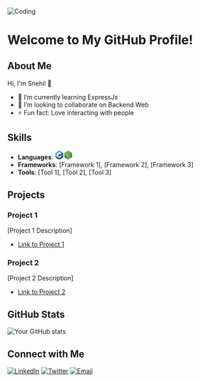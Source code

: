 <div height="200" width="200">
    <img align="center" alt="Coding" width="350" src="https://media.giphy.com/media/4ubahpvgq62mbBn565/giphy.gif?id=ecf05e475ssgdmv9xtiejh5l62x3onpzg4ldtuzcbouivve8&ep=v1_gifs_related&rid=giphy.gif&ct=g">
</div>

# Welcome to My GitHub Profile!



## About Me

Hi, I'm Snehil 👋

- 🌱 I’m currently learning ExpressJs
- 👯 I’m looking to collaborate on Backend Web
- ⚡ Fun fact: Love interacting with people

## Skills

- **Languages**: <code><img height="20" widht="20" src="https://github.com/devicons/devicon/blob/master/icons/cplusplus/cplusplus-original.svg"></code><code><img height="20" alt="nodejs" src="https://raw.githubusercontent.com/github/explore/80688e429a7d4ef2fca1e82350fe8e3517d3494d/topics/nodejs/nodejs.png"></code> 
- **Frameworks**: [Framework 1], [Framework 2], [Framework 3]
- **Tools**: [Tool 1], [Tool 2], [Tool 3]

## Projects

### Project 1
[Project 1 Description]

- [Link to Project 1](https://github.com/yourusername/project1)

### Project 2
[Project 2 Description]

- [Link to Project 2](https://github.com/yourusername/project2)

## GitHub Stats

![Your GitHub stats](https://github-readme-stats.vercel.app/api?username=yourusername&show_icons=true&theme=radical)

## Connect with Me

[![LinkedIn](https://img.shields.io/badge/LinkedIn-Profile-blue)](https://www.linkedin.com/in/yourprofile)
[![Twitter](https://img.shields.io/badge/Twitter-Profile-blue)](https://twitter.com/yourprofile)
[![Email](https://img.shields.io/badge/Email-Contact-red)](mailto:youremail@example.com)
